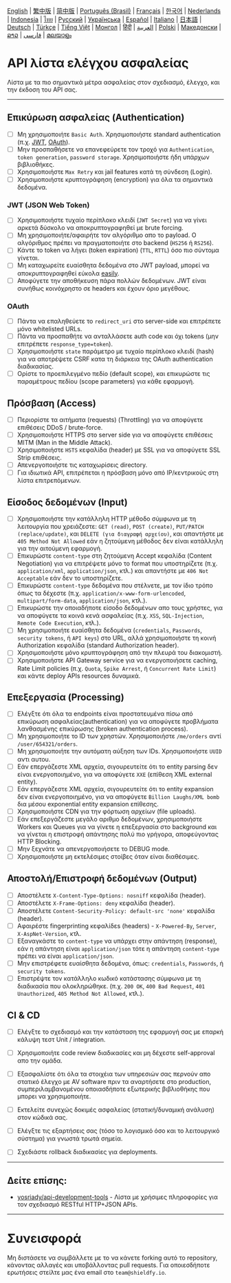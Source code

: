 [English](./README.md) | [繁中版](./README-tw.md) | [简中版](./README-zh.md) | [Português (Brasil)](./README-pt_BR.md) | [Français](./README-fr.md) | [한국어](./README-ko.md) | [Nederlands](./README-nl.md) | [Indonesia](./README-id.md) | [ไทย](./README-th.md) | [Русский](./README-ru.md) | [Українська](./README-uk.md) | [Español](./README-es.md) | [Italiano](./README-it.md) | [日本語](./README-ja.md) | [Deutsch](./README-de.md) | [Türkçe](./README-tr.md) | [Tiếng Việt](./README-vi.md) | [Монгол](./README-mn.md) | [हिंदी](./README-hi.md) | [العربية](./README-ar.md) | [Polski](./README-pl.md) | [Македонски](./README-mk.md) | [ລາວ](./README-lo.md) | [فارسی](./README-fa.md) | [മലയാളം](./README-ml.md)

# API λίστα ελέγχου ασφαλείας
Λίστα με τα πιο σημαντικά μέτρα ασφαλείας στον σχεδιασμό, έλεγχο, και την έκδοση του API σας.


---

## Επικύρωση ασφαλείας (Authentication)
- [ ] Μη χρησιμοποιήτε `Basic Auth`. Χρησιμοποιήστε standard authentication (π.χ. [JWT](https://jwt.io/), [OAuth](https://oauth.net/)).
- [ ] Μην προσπαθήσετε να επανεφεύρετε τον τροχό για `Authentication`, `token generation`, `password storage`. Χρησιμοποιήστε ήδη υπάρχων βιβλιοθήκες.
- [ ] Χρησιμοποιήστε `Max Retry` και jail features κατά τη σύνδεση (Login).
- [ ] Χρησιμοποιήστε κρυπτογράφηση (encryption) για όλα τα σημαντικά δεδομένα.

### JWT (JSON Web Token)
- [ ] Χρησιμοποιήστε τυχαίο περίπλοκο κλειδί (`JWT Secret`) για να γίνει αρκετά δύσκολο να αποκρυπτογραφηθεί με brute forcing.
- [ ] Μη χρησιμοποιήτε/αφαιρήτε τον αλγόριθμο απο το payload. Ο αλγόριθμος πρέπει να πραγματοποιήτε στο backend (`HS256` ή `RS256`).
- [ ] Κάντε το token να λήγει (token expiration) (`TTL`, `RTTL`) όσο πιο σύντομα γίνεται.
- [ ] Μη καταχωρείτε ευαίσθητα δεδομένα στο JWT payload, μπορεί να αποκρυπτογραφηθεί εύκολα [easily](https://jwt.io/#debugger-io).
- [ ] Αποφύγετε την αποθήκευση πάρα πολλών δεδομένων. JWT είναι συνήθως κοινόχρηστο σε headers και έχουν όριο μεγέθους.

### OAuth
- [ ] Πάντα να επαληθεύετε το `redirect_uri` στο server-side και επιτρέπετε μόνο whitelisted URLs.
- [ ] Πάντα να προσπαθήτε να ανταλλάσετε auth code και όχι tokens (μην επιτρέπετε `response_type=token`).
- [ ] Χρησιμοποιήστε `state` παράμετρο με τυχαίο περίπλοκο κλειδί (hash) για να αποτρέψετε CSRF κατα τη διάρκεια της OAuth authentication διαδικασίας.
- [ ] Ορίστε το προεπιλεγμένο πεδίο (default scope), και επικυρώστε τις παραμέτρους πεδίου (scope parameters) για κάθε εφαρμογή.

## Πρόσβαση (Access)
- [ ] Περιορίστε τα αιτήματα (requests) (Throttling) για να αποφύγετε επιθέσεις DDoS / brute-force.
- [ ] Χρησιμοποιήστε HTTPS στο server side για να αποφύγετε επιθέσεις MITM (Man in the Middle Attack).
- [ ] Χρησιμοποιήστε `HSTS` κεφαλίδα (header) με SSL για να αποφύγετε SSL Strip επιθέσεις.
- [ ] Απενεργοποιήστε τις καταχωρίσεις directory.
- [ ] Για ιδιωτικά API, επιτρέπεται η πρόσβαση μόνο από IP/κεντρικούς στη λίστα επιτρεπόμενων.

## Είσοδος δεδομένων (Input)
- [ ] Χρησιμοποιήστε την κατάλληλη HTTP μέθοδο σύμφωνα με τη λειτουργία που χρειάζεστε: `GET (read)`, `POST (create)`, `PUT/PATCH (replace/update)`, και `DELETE (για διαγραφή αρχείου)`, και απαντήστε με `405 Method Not Allowed` εάν η ζητούμενη μέθοδος δεν είναι κατάλληλη για την αιτούμενη εφαρμογή.
- [ ] Επικυρώστε `content-type` στη ζητούμενη Accept κεφαλίδα (Content Negotiation) για να επιτρέψετε μόνο το format που υποστηρίζετε (π.χ. `application/xml`, `application/json`, κτλ.) και απαντήστε με `406 Not Acceptable` εάν δεν το υποστηρίζετε.
- [ ] Επικυρώστε `content-type` δεδομένα που στέλνετε, με τον ίδιο τρόπο όπως τα δέχεστε (π.χ. `application/x-www-form-urlencoded`, `multipart/form-data`, `application/json`, κτλ.).
- [ ] Επικυρώστε την οποιαδήποτε είσοδο δεδομένων απο τους χρήστες, για να αποφύγετε τα κοινά κενά ασφαλείας (π.χ. `XSS`, `SQL-Injection`, `Remote Code Execution`, κτλ.).
- [ ] Μη χρησιμοποιήτε ευαίσθητα δεδομένα (`credentials`, `Passwords`, `security tokens`, ή `API keys`) στο URL, αλλά χρησιμοποιήστε τη κοινή Authorization κεφαλίδα (standard Authorization header).
- [ ] Χρησιμοποιήστε μόνο κρυπτογράφηση από την πλευρά του διακομιστή.
- [ ] Χρησιμοποιήστε API Gateway service για να ενεργοποιήσετε caching, Rate Limit policies (π.χ. `Quota`, `Spike Arrest`, ή `Concurrent Rate Limit`) και κάντε deploy APIs resources δυναμικά.

## Επεξεργασία (Processing)
- [ ] Ελέγξτε ότι όλα τα endpoints είναι προστατευμένα πίσω από επικύρωση ασφαλείας(authentication) για να αποφύγετε προβλήματα λανθασμένης επικύρωσης (broken authentication process).
- [ ] Μη χρησιμοποιήτε το ID των χρηστών. Χρησιμοποιήστε `/me/orders` αντί `/user/654321/orders`.
- [ ] Μη χρησιμοποιήτε την αυτόματη αύξηση των IDs. Χρησιμοποιήστε `UUID` αντι αυτου.
- [ ] Εάν επεργάζεστε XML αρχεία, σιγουρευτείτε ότι το entity parsing δεν είναι ενεργοποιημένο, για να αποφύγετε `XXE` (επίθεση XML external entity).
- [ ] Εάν επεργάζεστε XML αρχεία, σιγουρευτείτε ότι το entity expansion δεν είναι ενεργοποιημένο, για να αποφύγετε `Billion Laughs/XML bomb` δια μέσου exponential entity expansion επίθεσης.
- [ ] Χρησιμοποιήστε CDN για την φόρτωση αρχείων (file uploads).
- [ ] Εάν επεξεργάζεστε μεγάλο αριθμο δεδομένων, χρησιμοποιήστε Workers και Queues για να γίνετε η επεξεργασία στο background και να γίνεται η επιστροφή απάντησης πολύ πιο γρήγορα, αποφεύγοντας HTTP Blocking.
- [ ] Μην ξεχνάτε να απενεργοποιήσετε το DEBUG mode.
- [ ] Χρησιμοποιήστε μη εκτελέσιμες στοίβες όταν είναι διαθέσιμες.

## Αποστολή/Επιστροφή δεδομένων (Output)
- [ ] Αποστέλετε `X-Content-Type-Options: nosniff` κεφαλίδα (header).
- [ ] Αποστέλετε `X-Frame-Options: deny` κεφαλίδα (header).
- [ ] Αποστέλετε `Content-Security-Policy: default-src 'none'` κεφαλίδα (header).
- [ ] Αφαιρέστε fingerprinting κεφαλίδεs (headers) - `X-Powered-By`, `Server`, `X-AspNet-Version`, κτλ.
- [ ] Εξαναγκάστε το `content-type` να υπάρχει στην απάντηση (response), εάν η απάντηση είναι `application/json` τότε η απάντηση `content-type` πρέπει να είναι `application/json`.
- [ ] Μην επιστρέφετε ευαίσθητα δεδομένα, όπως: `credentials`, `Passwords`, ή `security tokens`.
- [ ] Επιστρέψτε τον κατάλληλο κωδικό κατάστασης σύμφωνα με τη διαδικασία που ολοκληρώθηκε. (π.χ. `200 OK`, `400 Bad Request`, `401 Unauthorized`, `405 Method Not Allowed`, κτλ.).

## CI & CD
- [ ] Ελέγξτε το σχεδιασμό και την κατάσταση της εφαρμογή σας με επαρκή κάλυψη τεστ Unit / integration.
- [ ] Χρησιμοποιήτε code review διαδικασίες και μη δέχεστε self-approval απο την ομάδα.
- [ ] Εξασφαλίστε ότι όλα τα στοιχέια των υπηρεσιών σας περνούν απο στατικό έλεγχο με AV software πριν τα αναρτήσετε στο production, συμπεριλαμβανομένου οποιασδήποτε εξωτερικής βιβλιοθήκης που μπορει να χρησιμοποιήτε.
- [ ] Εκτελείτε συνεχώς δοκιμές ασφαλείας (στατική/δυναμική ανάλυση) στον κώδικά σας.
- [ ] Ελέγξτε τις εξαρτήσεις σας (τόσο το λογισμικό όσο και το λειτουργικό σύστημα) για γνωστά τρωτά σημεία.
- [ ] Σχεδιάστε rollback διαδικασίες για deployments.


---

## Δείτε επίσης:
- [yosriady/api-development-tools](https://github.com/yosriady/api-development-tools) - Λίστα με χρήσιμες πληροφορίες για τον σχεδιασμό RESTful HTTP+JSON APIs.


---

# Συνεισφορά
Μη διστάσετε να συμβάλλετε με το να κάνετε forking αυτό το repository, κάνοντας αλλαγές και υποβάλλοντας pull requests. Για οποιεσδήποτε ερωτήσεις στείλτε μας ένα email στο `team@shieldfy.io`.
